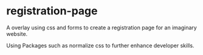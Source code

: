 # registration-page
A overlay using css and forms to create a registration page for an imaginary website.


Using Packages such as normalize css to further enhance developer skills.
